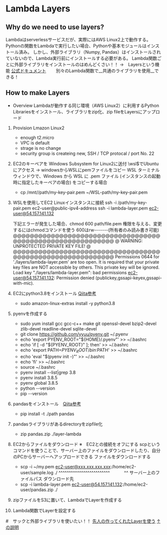 # Lambda Layers
## Why do we need to use layers?
Lambdaはserverlessサービスだが、実際にはAWS Linux2上で動作する。
Pythonの関数をLambdaで実行したい場合、Pythonや基本モジュールはインストール済み。
しかし、外部ライブラリ（Numpy, Pandas）はインストールされていないので、Lambda実行前にインストールする必要がある。
Lambda関数ごとに外部ライブラリをインストールのはめんどくさい！！
→　Layersという機能 [公式ドキュメント](https://docs.aws.amazon.com/ja_jp/lambda/latest/dg/configuration-layers.html)
　　別々のLambda関数で__共通のライブラリを使用__できる！

## How to make Layers
- Overview
    Lambdaが動作する同じ環境（AWS Linux2）に利用するPython Librariesをインストール、ライブラリをzip化、zip fileをLayersにアップロード
1. Provision Lmazon Linux2
    - enough t2.micro
    - VPC is default
    - strage is no change
    - security group is createing new, SSH / TCP protocal / port No. 22 
2. EC2のキーペアを Windows Subsystem for Linux2に送付
    \\wsl$でUbuntuにアクセス -> windowsからWSLにpemファイルをコピー
    WSL ターミナルウィンドウで、Windows から WSL に .pem ファイル (インスタンスの起動時に指定したキーペアの場合) をコピーする場合
    * cp /mnt/<Windows drive letter>/path/my-key-pair.pem ~/WSL-path/my-key-pair.pem

3. WSLを使用してEC2 Linuxインスタンスに接続
    ssh -i /path/my-key-pair.pem ec2-user@public-ipv4-address
    ssh -i lambda-layer.pem ec2-user@54.157.141.132

    下記エラーが発生した場合、chmod 600 path/file.pem
    権限を与える、変更するにはchmodコマンドを使う
    600はrw-------(所有者のみ読み書き可能)
    @@@@@@@@@@@@@@@@@@@@@@@@@@@@@@@@@@@@@@@@@@@@@@@@@@@@@@@@@@@
    @         WARNING: UNPROTECTED PRIVATE KEY FILE!          @
    @@@@@@@@@@@@@@@@@@@@@@@@@@@@@@@@@@@@@@@@@@@@@@@@@@@@@@@@@@@
    Permissions 0644 for './layers/lambda-layer.pem' are too open.
    It is required that your private key files are NOT accessible by others.
    This private key will be ignored.
    Load key "./layers/lambda-layer.pem": bad permissions
    ec2-user@54.157.141.132: Permission denied (publickey,gssapi-keyex,gssapi-with-mic).

4. EC2にpython3.8をインストール [Qiita参考](https://qiita.com/hiren/items/17984191da2ab8955174)
    * sudo amazon-linux-extras install -y python3.8
    
5. pyenvを作成する
    * sudo yum install gcc gcc-c++ make git openssl-devel bzip2-devel zlib-devel readline-devel sqlite-devel
    * git clone https://github.com/yyuu/pyenv.git ~/.pyenv
    * echo 'export PYENV_ROOT="${HOME}/.pyenv"' >> ~/.bashrc
    * echo 'if [ -d "${PYENV_ROOT}" ]; then' >> ~/.bashrc
    * echo 'export PATH=${PYENV_ROOT}/bin:$PATH' >> ~/.bashrc
    * echo 'eval "$(pyenv init -)"' >> ~/.bashrc
    * echo 'fi' >> ~/.bashrc
    * source ~/.bashrc
    * pyenv install --list|grep 3.8
    * pyenv install 3.8.5
    * pyenv global 3.8.5
    * python --version
    * pip --version

6. pandasをインストール　[Qiita参考](https://qiita.com/thimi0412/items/4c725ec2b26aef59e5bd)
    * pip install -t ./path pandas

7. pandasライブラリがあるdirectoryをzipfile化
    * zip pandas.zip ./layer-lambda

8. EC2からファイルをダウンロード
    ※　EC2との接続をオフにする
    scpというコマンドを使うことで、サーバー上のファイルをダウンロードしたり、自分のPCからサーバーへアップロードできる
    ファイルをダウンロードする
    * scp -i ~/my.pem ec2-user@xxx.xxx.xxx.xxx:/home/ec2-user/sample.log ./
                                          ^^^^^^^^^^^^^^^^^^^^^^^^^ 　　　^^
                                          サーバー上のファイルパス      ダウンロード先
    * scp -i lambda-layer.pem ec2-user@54.157.141.132:/home/ec2-user/pandas.zip ./
9. zipファイルをS3に置いて、LambdaでLayerを作成する
10. Lambda関数でLayerを設定する

#　サックと外部ライブラリを使いたい！！
    [先人の作ってくれたLayerを使う](https://github.com/keithrozario/Klayers)
    [↑の説明](https://qiita.com/polarbear08/items/202752d5ffcb65595bd9)
